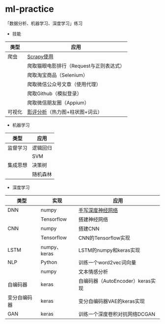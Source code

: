 # ml-practice
「数据分析、机器学习、深度学习」练习


- 技能

类型 | 应用
--- | ---
爬虫 | [Scrapy使用](crawler/README.md)
&nbsp; | 爬取猫眼电影排行（Request与正则表达式）
&nbsp; | 爬取淘宝商品（Selenium）
&nbsp; | 爬取微信公众号文章（使用代理）
&nbsp; | 爬取Github（模拟登录）
&nbsp; | 爬取微信朋友圈（Appium）
可视化 | [影评分析](./film-reviews/README.md)（热力图+柱状图+词云）

- 机器学习

类型 | 应用
--- | ---
监督学习 | 逻辑回归
&nbsp; | SVM
集成思想 | 决策树
&nbsp; | 随机森林

- 深度学习

类型 | 实现 | 应用
--- | --- | ---
DNN | numpy | [手写深度神经网络](./dl/dnn.py)
&nbsp; | Tensorflow | 搭建神经网络
CNN | numpy | 搭建CNN
&nbsp; | Tensorflow | CNN的Tensorflow实现
LSTM | numpy、keras | LSTM的numpy和keras实现
NLP | Python | 训练一个word2vec词向量
&nbsp; | numpy | 文本情感分析
自编码器 | keras | 自编码器（AutoEncoder）keras实现
变分自编码器 | keras | 变分自编码器VAE的keras实现
GAN | keras | 训练一个深度卷积对抗网络DCGAN